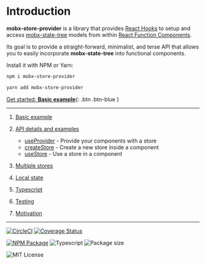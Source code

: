 # Introduction

**mobx-store-provider** is a library that provides [React Hooks](https://reactjs.org/docs/hooks-intro.html) to setup and access [mobx-state-tree](http://mobx-state-tree.js.org/) models from within [React Function Components](https://www.robinwieruch.de/react-function-component).

Its goal is to provide a straight-forward, minimalist, and terse API that allows you to easily incorporate **mobx-state-tree** into functional components.

Install it with NPM or Yarn:

```bash
npm i mobx-store-provider
```

```bash
yarn add mobx-store-provider
```

[Get started: **Basic example**](http://mobx-store-provider.overfoc.us/basic-example){: .btn .btn-blue }

---

1. [Basic example](http://mobx-store-provider.overfoc.us/basic-example)

1. [API details and examples](http://mobx-store-provider.overfoc.us/api-details-and-examples)

   - [useProvider](http://mobx-store-provider.overfoc.us/api/useProvider) - Provide your components with a store
   - [createStore](http://mobx-store-provider.overfoc.us/api/createStore) - Create a new store inside a component
   - [useStore](http://mobx-store-provider.overfoc.us/api/useStore) - Use a store in a component

1. [Multiple stores](http://mobx-store-provider.overfoc.us/multiple-stores)
1. [Local state](http://mobx-store-provider.overfoc.us/local-state)
1. [Typescript](http://mobx-store-provider.overfoc.us/typescript)
1. [Testing](http://mobx-store-provider.overfoc.us/testing)
1. [Motivation](http://mobx-store-provider.overfoc.us/motivation)

---

[![CircleCI](https://circleci.com/gh/jonbnewman/mobx-store-provider.svg?style=svg)](https://circleci.com/gh/jonbnewman/mobx-store-provider)
[![Coverage Status](https://coveralls.io/repos/github/jonbnewman/mobx-store-provider/badge.svg?branch=master&r=2)](https://coveralls.io/github/jonbnewman/mobx-store-provider?branch=master)

[![NPM Package](https://img.shields.io/npm/v/mobx-store-provider.svg?logo=npm&r=1)](https://www.npmjs.com/package/mobx-store-provider)
![Typescript](https://img.shields.io/npm/types/mobx-store-provider.svg?logo=typescript)
![Package size](https://img.shields.io/bundlephobia/minzip/mobx-store-provider)

![MIT License](https://img.shields.io/npm/l/mobx-store-provider.svg)

